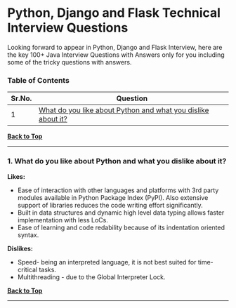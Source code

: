 # Python, Django and Flask Technical Interview Questions

Looking forward to appear in Python, Django and Flask Interview, here are the key 100+ Java Interview Questions with Answers only for you including some of the tricky questions with answers.

### Table of Contents
| Sr.No.        | Question      | 
| ------------- |-------------| 
| 1             |[What do you like about Python and what you dislike about it?](https://github.com/aatul/Python-Django-and-Flask-Technical-Interview-Questions-/blob/master/README.md#1-what-do-you-like-about-python-and-what-you-dislike-about-it) | 


**[Back to Top](https://github.com/aatul/Java-Interview-Questions-Answers/blob/master/README.md#java-interview-questions-answers)**

---

### 1. What do you like about Python and what you dislike about it?

**Likes:**
- Ease of interaction with other languages and platforms with 3rd party modules available in Python Package Index (PyPI). Also extensive support of libraries reduces the code writing effort significantly.
- Built in data structures and dynamic high level data typing allows faster implementation with less LoCs.
- Ease of learning and code redability because of its indentation oriented syntax.

**Dislikes:** 
- Speed- being an interpreted language, it is not best suited for time-critical tasks. 
- Multithreading - due to the Global Interpreter Lock.

**[Back to Top](https://github.com/aatul/Java-Interview-Questions-Answers/blob/master/README.md#java-interview-questions-answers)**

---
